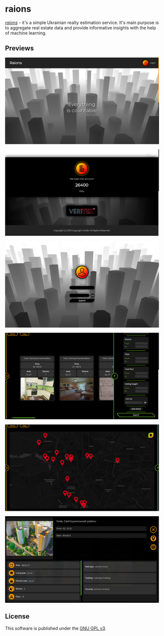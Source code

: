 raions
======
[*raions*](http://raions.veritexgroup.com.ua/) - it's a simple Ukrainian realty estimation service.
It's main purpose is to aggregate real estate data and provide informative insights with the help of
machine learning.

Previews
--------
![preview0](previews/preview0.png)

![preview1](previews/preview1.png)

![preview2](previews/preview2.png)

![preview3](previews/preview3.png)

![preview4](previews/preview4.png)

![preview5](previews/preview5.png)

License
-------
This software is published under the [GNU GPL v3](LICENSE).